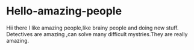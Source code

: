# Hello-amazing-people

Hii there
I like amazing people,like brainy people and doing new stuff.
Detectives are amazing ,can solve many difficult mystries.They are really amazing.
